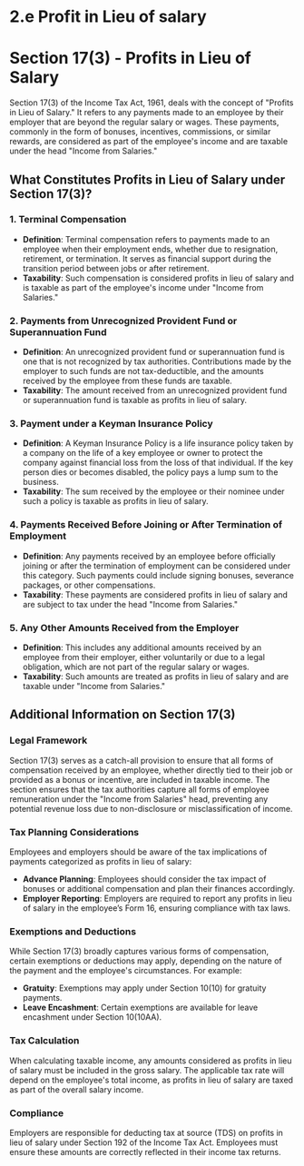 # 2.e Profit in Lieu of salary

# Section 17(3) - Profits in Lieu of Salary

Section 17(3) of the Income Tax Act, 1961, deals with the concept of "Profits in Lieu of Salary." It refers to any payments made to an employee by their employer that are beyond the regular salary or wages. These payments, commonly in the form of bonuses, incentives, commissions, or similar rewards, are considered as part of the employee's income and are taxable under the head "Income from Salaries."

## What Constitutes Profits in Lieu of Salary under Section 17(3)?

### 1. **Terminal Compensation**
- **Definition**: Terminal compensation refers to payments made to an employee when their employment ends, whether due to resignation, retirement, or termination. It serves as financial support during the transition period between jobs or after retirement.
- **Taxability**: Such compensation is considered profits in lieu of salary and is taxable as part of the employee's income under "Income from Salaries."

### 2. **Payments from Unrecognized Provident Fund or Superannuation Fund**
- **Definition**: An unrecognized provident fund or superannuation fund is one that is not recognized by tax authorities. Contributions made by the employer to such funds are not tax-deductible, and the amounts received by the employee from these funds are taxable.
- **Taxability**: The amount received from an unrecognized provident fund or superannuation fund is taxable as profits in lieu of salary.

### 3. **Payment under a Keyman Insurance Policy**
- **Definition**: A Keyman Insurance Policy is a life insurance policy taken by a company on the life of a key employee or owner to protect the company against financial loss from the loss of that individual. If the key person dies or becomes disabled, the policy pays a lump sum to the business.
- **Taxability**: The sum received by the employee or their nominee under such a policy is taxable as profits in lieu of salary.

### 4. **Payments Received Before Joining or After Termination of Employment**
- **Definition**: Any payments received by an employee before officially joining or after the termination of employment can be considered under this category. Such payments could include signing bonuses, severance packages, or other compensations.
- **Taxability**: These payments are considered profits in lieu of salary and are subject to tax under the head "Income from Salaries."

### 5. **Any Other Amounts Received from the Employer**
- **Definition**: This includes any additional amounts received by an employee from their employer, either voluntarily or due to a legal obligation, which are not part of the regular salary or wages.
- **Taxability**: Such amounts are treated as profits in lieu of salary and are taxable under "Income from Salaries."

## Additional Information on Section 17(3)

### **Legal Framework**
Section 17(3) serves as a catch-all provision to ensure that all forms of compensation received by an employee, whether directly tied to their job or provided as a bonus or incentive, are included in taxable income. The section ensures that the tax authorities capture all forms of employee remuneration under the "Income from Salaries" head, preventing any potential revenue loss due to non-disclosure or misclassification of income.



### **Tax Planning Considerations**
Employees and employers should be aware of the tax implications of payments categorized as profits in lieu of salary:
- **Advance Planning**: Employees should consider the tax impact of bonuses or additional compensation and plan their finances accordingly.
- **Employer Reporting**: Employers are required to report any profits in lieu of salary in the employee’s Form 16, ensuring compliance with tax laws.

### **Exemptions and Deductions**
While Section 17(3) broadly captures various forms of compensation, certain exemptions or deductions may apply, depending on the nature of the payment and the employee's circumstances. For example:
- **Gratuity**: Exemptions may apply under Section 10(10) for gratuity payments.
- **Leave Encashment**: Certain exemptions are available for leave encashment under Section 10(10AA).

### **Tax Calculation**
When calculating taxable income, any amounts considered as profits in lieu of salary must be included in the gross salary. The applicable tax rate will depend on the employee's total income, as profits in lieu of salary are taxed as part of the overall salary income.

### **Compliance**
Employers are responsible for deducting tax at source (TDS) on profits in lieu of salary under Section 192 of the Income Tax Act. Employees must ensure these amounts are correctly reflected in their income tax returns.

 
